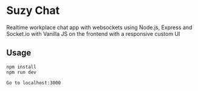 # Suzy Chat
Realtime workplace chat app with websockets using Node.js, Express and Socket.io with Vanilla JS on the frontend with a responsive custom UI

## Usage
```
npm install
npm run dev

Go to localhost:3000
```


